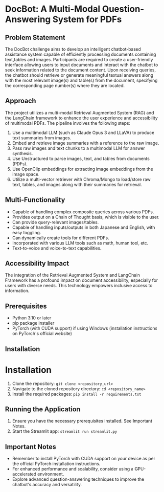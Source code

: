 # DocBot: A Multi-Modal Question-Answering System for PDFs

## Problem Statement
The DocBot challenge aims to develop an intelligent chatbot-based assistance system capable of efficiently processing documents containing text,tables and images. Participants are required to create a user-friendly interface allowing users to input documents and interact with the chatbot to seek information related to the document content. Upon receiving queries, the chatbot should retrieve or generate meaningful textual answers along with the most relevant image(s) and table(s) from the document, specifying the corresponding page number(s) where they are located.

## Approach
The project utilizes a multi-modal Retrieval Augmented System (RAG) and the LangChain framework to enhance the user experience and accessibility of multimodal PDFs. The pipeline involves the following steps:

1. Use a multimodal LLM (such as Claude Opus 3 and LLaVA) to produce text summaries from images.
2. Embed and retrieve image summaries with a reference to the raw image.
3. Pass raw images and text chunks to a multimodal LLM for answer synthesis.
4. Use Unstructured to parse images, text, and tables from documents (PDFs).
5. Use OpenClip embeddings for extracting image embeddings from the image space.
6. Utilize a multi-vector retriever with Chroma/Mongo to load/store raw text, tables, and images along with their summaries for retrieval.

## Multi-Functionality
- Capable of handling complex composite queries across various PDFs.
- Provides output on a Chain of Thought basis, which is visible to the user.
- Can provide query-relevant images/tables.
- Capable of handling inputs/outputs in both Japanese and English, with easy toggling.
- Can dynamically create tools for different PDFs.
- Incorporated with various LLM tools such as math, human tool, etc.
- Text-to-voice and voice-to-text capabilities.

## Accessibility Impact
The integration of the Retrieval Augmented System and LangChain Framework has a profound impact on document accessibility, especially for users with diverse needs. This technology empowers inclusive access to information.

## Prerequisites
- Python 3.10 or later
- pip package installer
- PyTorch (with CUDA support) if using Windows (installation instructions on PyTorch's official website)

## Installation
# Installation
1. Clone the repository: `git clone <repository_url>`
2. Navigate to the cloned repository directory: `cd <repository_name>`
3. Install the required packages: `pip install -r requirements.txt`
   
## Running the Application
1. Ensure you have the necessary prerequisites installed. See Important Notes.
2. Start the Streamlit app: `streamlit run streamlit.py`

## Important Notes
- Remember to install PyTorch with CUDA support on your device as per the official PyTorch installation instructions.
- For enhanced performance and scalability, consider using a GPU-accelerated environment.
- Explore advanced question-answering techniques to improve the chatbot's accuracy and versatility.
